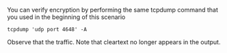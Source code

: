 You can verify encryption by performing the same tcpdump
command that you used in the beginning of this scenario

```
tcpdump 'udp port 4648' -A
```

Observe that the traffic. Note that cleartext no longer
appears in the output.
